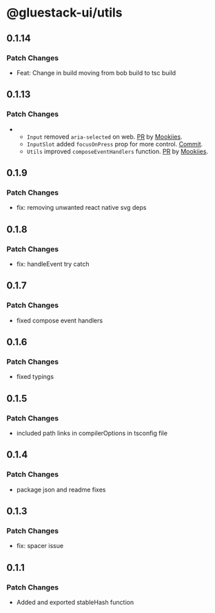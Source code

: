 # @gluestack-ui/utils

## 0.1.14

### Patch Changes

- Feat: Change in build moving from bob build to tsc build

## 0.1.13

### Patch Changes

- - `Input` removed `aria-selected` on web. [PR](https://github.com/gluestack/gluestack-ui/pull/2089) by [Mookiies](https://github.com/Mookiies).
  - `InputSlot` added `focusOnPress` prop for more control. [Commit](https://github.com/gluestack/gluestack-ui/commit/6cb3f1cc3e6e26b417f58f53cd8ef6f393f96138).
  - `Utils` improved `composeEventHandlers` function. [PR](https://github.com/gluestack/gluestack-ui/pull/2216) by [Mookiies](https://github.com/Mookiies).

## 0.1.9

### Patch Changes

- fix: removing unwanted react native svg deps

## 0.1.8

### Patch Changes

- fix: handleEvent try catch

## 0.1.7

### Patch Changes

- fixed compose event handlers

## 0.1.6

### Patch Changes

- fixed typings

## 0.1.5

### Patch Changes

- included path links in compilerOptions in tsconfig file

## 0.1.4

### Patch Changes

- package json and readme fixes

## 0.1.3

### Patch Changes

- fix: spacer issue

## 0.1.1

### Patch Changes

- Added and exported stableHash function

